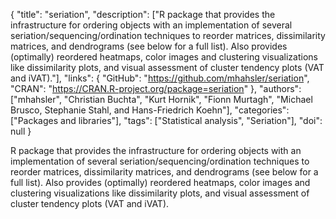 {
  "title": "seriation",
  "description": ["R package that provides the infrastructure for ordering objects with an implementation of several seriation/sequencing/ordination techniques to reorder matrices, dissimilarity matrices, and dendrograms (see below for a full list). Also provides (optimally) reordered heatmaps, color images and clustering visualizations like dissimilarity plots, and visual assessment of cluster tendency plots (VAT and iVAT)."],
  "links": {
    "GitHub": "https://github.com/mhahsler/seriation",
    "CRAN": "https://CRAN.R-project.org/package=seriation"
  },
  "authors": ["mhahsler", "Christian Buchta", "Kurt Hornik", "Fionn Murtagh", "Michael Brusco, Stephanie Stahl, and Hans-Friedrich Koehn"],
  "categories": ["Packages and libraries"],
  "tags": ["Statistical analysis", "Seriation"],
  "doi": null
}

<!-- Generated by csv2md.R – do not edit by hand -->

R package that provides the infrastructure for ordering objects with an implementation of several seriation/sequencing/ordination techniques to reorder matrices, dissimilarity matrices, and dendrograms (see below for a full list). Also provides (optimally) reordered heatmaps, color images and clustering visualizations like dissimilarity plots, and visual assessment of cluster tendency plots (VAT and iVAT).